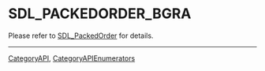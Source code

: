 # SDL_PACKEDORDER_BGRA

Please refer to [SDL_PackedOrder](SDL_PackedOrder) for details.

----
[CategoryAPI](CategoryAPI), [CategoryAPIEnumerators](CategoryAPIEnumerators)

